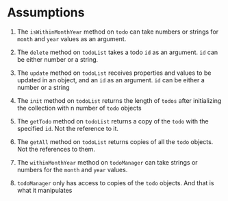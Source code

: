 # Assumptions

1. The `isWithinMonthYear` method on `todo` can take numbers or strings for `month` and `year` values as an argument.

2. The `delete` method on `todoList` takes a todo `id` as an argument. `id` can be either number or a string.

3. The `update` method on `todoList` receives properties and values to be updated in an object, and an `id` as an argument. `id` can be either a number or a string

4. The `init` method on `todoList` returns the length of `todos` after initializing the collection with n number of `todo` objects

5. The `getTodo` method on `todoList` returns a copy of the `todo` with the specified `id`. Not the reference to it.

6. The `getAll` method on `todoList` returns copies of all the `todo` objects. Not the references to them.

7. The `withinMonthYear` method on `todoManager` can take strings or numbers for the `month` and `year` values.

8. `todoManager` only has access to copies of the `todo` objects. And that is what it manipulates




